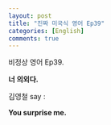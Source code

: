```yaml
---
layout: post
title: "진짜 미국식 영어 Ep39"
categories: [English]
comments: true
---
```


비정상 영어 Ep39.

<b>너 의외다.</b>

김영철 say : 

<b>You surprise me.</b>
